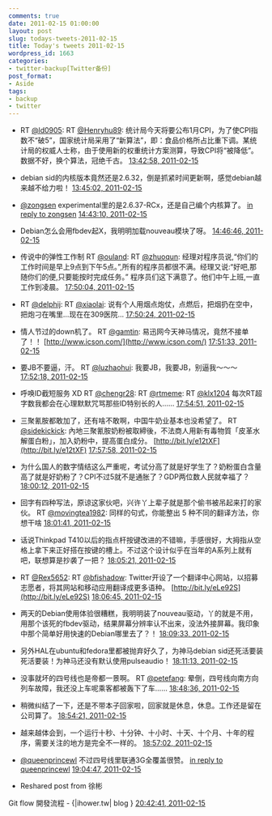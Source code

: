 ```yaml
---
comments: true
date: 2011-02-15 01:00:00
layout: post
slug: todays-tweets-2011-02-15
title: Today's tweets 2011-02-15
wordpress_id: 1663
categories:
- twitter-backup[Twitter备份]
post_format:
- Aside
tags:
- backup
- twitter
---
```





  * RT [@ld0905](http://twitter.com/ld0905): RT [@Henryhu89](http://twitter.com/Henryhu89): 统计局今天将要公布1月CPI，为了使CPI指数不“破5”，国家统计局采用了“新算法”，即：食品价格所占比重下调。某统计局的权威人士称，由于使用新的权重统计方案测算，导致CPI将“被降低”。数据不好，换个算法，冠绝千古。 [13:42:58, 2011-02-15](http://twitter.com/gfrog/statuses/37386365654142976)





  * debian sid的内核版本竟然还是2.6.32，倒是抓紧时间更新啊，感觉debian越来越不给力啦！ [13:45:02, 2011-02-15](http://twitter.com/gfrog/statuses/37386885730934784)





  * [@zongsen](http://twitter.com/zongsen) experimental里的是2.6.37-RCx，还是自己编个内核算了。 [in reply to zongsen](http://twitter.com/zongsen/statuses/37394815347998720) [14:43:10, 2011-02-15](http://twitter.com/gfrog/statuses/37401515807219713)





  * Debian怎么会用fbdev起X，我明明加载nouveau模块了呀。 [14:46:46, 2011-02-15](http://twitter.com/gfrog/statuses/37402421240012801)





  * 传说中的弹性工作制 RT [@ouland](http://twitter.com/ouland): RT [@zhuoqun](http://twitter.com/zhuoqun): 经理对程序员说,“你们的工作时间是早上9点到下午5点。”,所有的程序员都很不满。经理又说:“好吧,那随你们的便,只要能按时完成任务。” 程序员们这下满意了。他们中午上班,一直工作到凌晨。 [17:50:04, 2011-02-15](http://twitter.com/gfrog/statuses/37448549046157312)





  * RT [@delphij](http://twitter.com/delphij): RT [@xiaolai](http://twitter.com/xiaolai): 说有个人用烟点炮仗，点燃后，把烟扔在空中，把炮刁在嘴里...现在在309医院... [17:50:24, 2011-02-15](http://twitter.com/gfrog/statuses/37448631057387520)





  * 情人节过的down机了。 RT [@gamtin](http://twitter.com/gamtin): 易迅网今天神马情况，竟然不接单了！！ [http://www.icson.com/](http://www.icson.com/) [17:51:33, 2011-02-15](http://twitter.com/gfrog/statuses/37448923190657024)





  * 要JB不要逼，汗。 RT [@luzhaohui](http://twitter.com/luzhaohui): 我要JB，我要JB，别逼我～～～ [17:52:18, 2011-02-15](http://twitter.com/gfrog/statuses/37449112135663616)





  * 呼唤ID截短服务 XD RT [@chengr28](http://twitter.com/chengr28): RT [@rtmeme](http://twitter.com/rtmeme): RT [@klx1204](http://twitter.com/klx1204) 每次RT超字数我都会在心理默默咒骂那些ID特别长的人…… [17:54:51, 2011-02-15](http://twitter.com/gfrog/statuses/37449751657975808)





  * 三聚氰胺都敢加了，还有啥不敢啊，中国牛奶业基本也没希望了。 RT [@sidekickick](http://twitter.com/sidekickick): 內地三聚氰胺奶粉被取締後，不法商人用新有毒物質「皮革水解蛋白粉」，加入奶粉中，提高蛋白成分。 [http://bit.ly/e12tXF](http://bit.ly/e12tXF) [17:57:58, 2011-02-15](http://twitter.com/gfrog/statuses/37450535179264000)





  * 为什么国人的数字情结这么严重呢，考试分高了就是好学生了？奶粉蛋白含量高了就是好奶粉了？CPI不过5就不是通胀了？GDP两位数人民就幸福了？ [18:00:12, 2011-02-15](http://twitter.com/gfrog/statuses/37451100160266240)





  * 回字有四种写法，原谅这家伙吧，兴许丫上辈子就是那个偷书被吊起来打的家伙。 RT [@movingtea1982](http://twitter.com/movingtea1982): 同样的句式，你能整出 5 种不同的翻译方法，你想干啥 [18:01:41, 2011-02-15](http://twitter.com/gfrog/statuses/37451472794820608)





  * 话说Thinkpad T410以后的指点杆按键改进的不错嘛，手感很好，大拇指从空格上拿下来正好搭在按键的槽上。不过这个设计似乎在当年的A系列上就有吧，联想算是抄袭了一把？ [18:05:21, 2011-02-15](http://twitter.com/gfrog/statuses/37452393813643264)





  * RT [@Rex5652](http://twitter.com/Rex5652): RT [@bfishadow](http://twitter.com/bfishadow): Twitter开设了一个翻译中心网站，以招募志愿者，将其网站和移动应用翻译成更多语种。 [http://bit.ly/eLe92S](http://bit.ly/eLe92S) [18:06:45, 2011-02-15](http://twitter.com/gfrog/statuses/37452745791246336)





  * 两天的Debian使用体验很糟糕，我明明装了nouveau驱动，丫的就是不用，用那个该死的fbdev驱动，结果屏幕分辨率认不出来，没法外接屏幕。我印象中那个简单好用快速的Debian哪里去了？！ [18:09:33, 2011-02-15](http://twitter.com/gfrog/statuses/37453452615499776)





  * 另外HAL在ubuntu和fedora里都被抛弃好久了，为神马debian sid还死活要装死活要装！为神马还没有默认使用pulseaudio！ [18:11:13, 2011-02-15](http://twitter.com/gfrog/statuses/37453870485614592)





  * 没事就坏的四号线也是帝都一景啊。 RT [@petefang](http://twitter.com/petefang): 晕倒，四号线向南方向列车故障，我还没上车呢乘客都被轰下了车…… [18:48:36, 2011-02-15](http://twitter.com/gfrog/statuses/37463281463468033)





  * 稍微纠结了一下，还是不带本子回家啦，回家就是休息，休息。工作还是留在公司算了。 [18:54:21, 2011-02-15](http://twitter.com/gfrog/statuses/37464726153723904)





  * 越来越体会到，一个运行十秒、十分钟、十小时、十天、十个月、十年的程序，需要关注的地方是完全不一样的。 [18:57:02, 2011-02-15](http://twitter.com/gfrog/statuses/37465399666679808)





  * [@queenprincewl](http://twitter.com/queenprincewl) 不过四号线里联通3G全覆盖很赞。 [in reply to queenprincewl](http://twitter.com/queenprincewl/statuses/37465006182371328) [19:04:47, 2011-02-15](http://twitter.com/gfrog/statuses/37467350429212672)





  * Reshared post from  徐彬



Git flow 開發流程 - {|ihower.tw| blog } [20:42:41, 2011-02-15](http://twitter.com/gfrog/statuses/37491988689321985)





